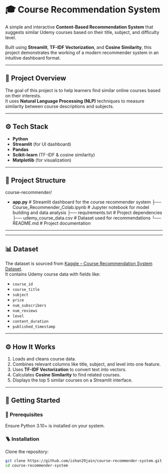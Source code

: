 # 🎓 Course Recommendation System

A simple and interactive **Content-Based Recommendation System** that suggests similar Udemy courses based on their title, subject, and difficulty level.

Built using **Streamlit**, **TF-IDF Vectorization**, and **Cosine Similarity**, this project demonstrates the working of a modern recommender system in an intuitive dashboard format.

---

## 🧩 Project Overview

The goal of this project is to help learners find similar online courses based on their interests.  
It uses **Natural Language Processing (NLP)** techniques to measure similarity between course descriptions and subjects.

---

## ⚙️ Tech Stack

- **Python**
- **Streamlit** (for UI dashboard)
- **Pandas**
- **Scikit-learn** (TF-IDF & cosine similarity)
- **Matplotlib** (for visualization)

---

## 📂 Project Structure

course-recommender/
- **app.py**                    # Streamlit dashboard for the course recommender system
├── Course_Recommender_Colab.ipynb # Jupyter notebook for model building and data analysis
├── requirements.txt           # Project dependencies
├── udemy_course_data.csv      # Dataset used for recommendations
└── README.md                  # Project documentation

---

---

## 📊 Dataset

The dataset is sourced from [Kaggle – Course Recommendation System Dataset](https://www.kaggle.com/datasets/shailx/course-recommendation-system-dataset).  
It contains Udemy course data with fields like:
- `course_id`
- `course_title`
- `subject`
- `price`
- `num_subscribers`
- `num_reviews`
- `level`
- `content_duration`
- `published_timestamp`

---

## ⚙️ How It Works

1. Loads and cleans course data.  
2. Combines relevant columns like title, subject, and level into one feature.  
3. Uses **TF-IDF Vectorization** to convert text into vectors.  
4. Calculates **Cosine Similarity** to find related courses.  
5. Displays the top 5 similar courses on a Streamlit interface.

---

## 🚀 Getting Started

### 🔧 Prerequisites
Ensure Python 3.10+ is installed on your system.

### 🪜 Installation
Clone the repository:
```bash
git clone https://github.com/ishan29jain/course-recommender-system.git
cd course-recommender-system
